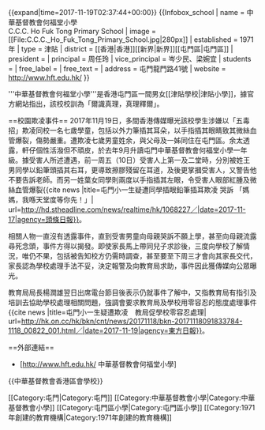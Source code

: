 {{expand|time=2017-11-19T02:37:44+00:00}}
{{Infobox_school
| name = 中華基督教會何福堂小學<br/>C.C.C. Ho Fuk Tong Primary School
| image = [[File:C.C.C._Ho_Fuk_Tong_Primary_School.jpg|280px]]
| established = 1971年
| type = 津貼
| district = [[香港|香港]][[新界|新界]][[屯門區|屯門區]]
| president = 
| principal = 周任玲
| vice_principal = 岑少民、梁婉宜
| students = 
| free_label = 
| free_text = 
| address = 屯門龍門路41號
| website = http://www.hft.edu.hk/
}}

'''中華基督教會何福堂小學'''是香港屯門區一間男女[[津貼學校|津貼小學]]，據官方網站指出，該校校訓為「爾識真理，真理釋爾」。

==校園欺凌事件==
2017年11月19日，多間香港傳媒曝光該校學生涉嫌以「五毒招」欺凌同校一名七歲學童，包括以外力筆插其耳朵，以手指插其眼睛致其微絲血管爆裂，傷勢嚴重。遭欺凌七歲男童姓余，與父母及一姊同住在屯門區。余太透露，軒仔個性活潑但不頑皮，於去年9月升讀屯門中華基督教會何福堂小學一年級。據受害人所述遭遇，前一周五（10日）受害人上第一及二堂時，分別被姓王男同學以鉛筆頭插其右耳，更導致擦膠殘留在耳道，及後更掌摑受害人，又警告他不要告訴老師。而另一姓葉女同學則兩度以手指插其左眼，令受害人眼部紅腫及微絲血管爆裂<ref>{{cite news |title=屯門小一生疑遭同學插眼鉛筆插耳欺凌 哭訴 「媽媽，我喺天堂度等你先！」| url=http://hd.stheadline.com/news/realtime/hk/1068227／|date=2017-11-17|agency=頭條日報}}</ref>。

相關人物一直沒有透露事件，直到受害男童向母親哭訴不願上學，甚至向母親流露尋死念頭，事件方得以揭發。即使家長馬上帶同兒子求診後，三度向學校了解情況，唯仍不果，包括被告知校方仍需時調查，甚至要至下周三才會向其家長交代，家長認為學校處理手法不妥，決定報警及向教育局求助，事件因此獲傳媒向公眾曝光。

教育局局長楊潤雄翌日出席電台節目後表示仍就事件了解中，又指教育局有指引及培訓去協助學校處理相關問題，強調會要求教育局及學校用零容忍的態度處理事件<ref>{{cite news |title=屯門小一生疑遭欺凌　教局促學校零容忍處理| url=http://hk.on.cc/hk/bkn/cnt/news/20171118/bkn-20171118091833784-1118_00822_001.html／|date=2017-11-19|agency=東方日報}}</ref>。

==外部連結==
* [http://www.hft.edu.hk/ 中華基督教會何福堂小學]

{{中華基督教會香港區會學校}}

[[Category:屯門|Category:屯門]]
[[Category:中華基督教會小學|Category:中華基督教會小學]]
[[Category:屯門區小學|Category:屯門區小學]]
[[Category:1971年創建的教育機構|Category:1971年創建的教育機構]]